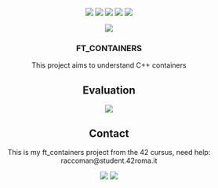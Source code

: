 <p align="center">
	<img src="https://img.shields.io/github/contributors/raccoman/ft_containers?style=for-the-badge"/>
	<img src="https://img.shields.io/github/forks/raccoman/ft_containers?style=for-the-badge"/>
	<img src="https://img.shields.io/github/stars/raccoman/ft_containers?style=for-the-badge"/>
	<img src="https://img.shields.io/github/issues/raccoman/ft_containers?style=for-the-badge"/>
	<img src="https://img.shields.io/github/license/raccoman/ft_containers?style=for-the-badge"/>
</p>

<p align="center">
	  <img src="https://badge42.vercel.app/api/v2/cl0z8sbuu001509jthfclxpdu/stats?cursusId=21&coalitionId=125"/>
</p>
<h3 align="center">
	  FT_CONTAINERS
</h3>
<p align="center">
	This project aims to understand C++ containers
</p>

<h2 align="center">
	Evaluation
</h2>
<p align="center">
	<img src="https://badge42.vercel.app/api/v2/cl0z8sbuu001509jthfclxpdu/project/2542354"/>
</p>

<h2 align="center">
	Contact
</h2>
<p align="center">
	This is my ft_containers project from the 42 cursus, need help: raccoman@student.42roma.it
</p>

<p align="center">
	<img src="https://forthebadge.com/images/badges/made-with-c.svg"/>
    <img src="https://forthebadge.com/images/badges/not-a-bug-a-feature.svg"/>
</p>
